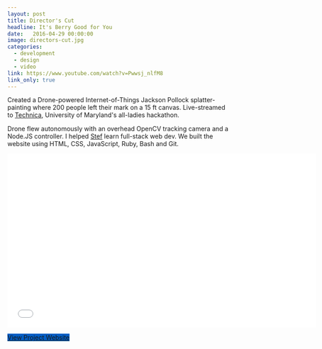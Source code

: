 ```yaml
---
layout: post
title: Director's Cut
headline: It's Berry Good for You
date:   2016-04-29 00:00:00
image: directors-cut.jpg
categories:
  - development
  - design
  - video
link: https://www.youtube.com/watch?v=Pwwsj_nlfM8
link_only: true
---
```

Created a Drone-powered Internet-of-Things Jackson Pollock splatter-painting where 200 people left their mark on a 15 ft canvas. Live-streamed to [Technica](http://gotechnica.org), University of Maryland's all-ladies hackathon.

Drone flew autonomously with an overhead OpenCV tracking camera and a Node.JS controller. I helped [Stef](http://stefcohen.com/) learn full-stack web dev. We built the website using HTML, CSS, JavaScript, Ruby, Bash and Git.

<iframe width="696" height="392" src="//player.vimeo.com/video/152479854" frameborder="0" allowfullscreen></iframe>

<a href="http://drone.gotechnica.org" class="btn secondary" target="_blank" style="background: #015DC4;"><span class="fa fa-link"></span>View Project Website</a>
